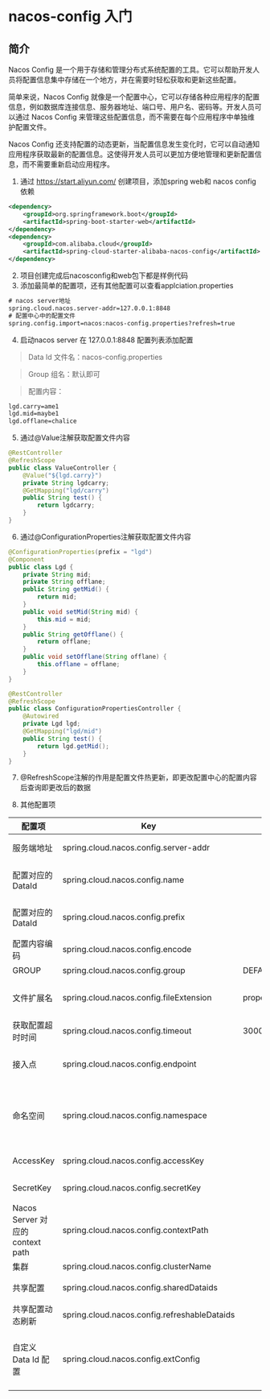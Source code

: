 # nacos-config 入门
## 简介
Nacos Config 是一个用于存储和管理分布式系统配置的工具。它可以帮助开发人员将配置信息集中存储在一个地方，并在需要时轻松获取和更新这些配置。

简单来说，Nacos Config 就像是一个配置中心，它可以存储各种应用程序的配置信息，例如数据库连接信息、服务器地址、端口号、用户名、密码等。开发人员可以通过 Nacos Config 来管理这些配置信息，而不需要在每个应用程序中单独维护配置文件。

Nacos Config 还支持配置的动态更新，当配置信息发生变化时，它可以自动通知应用程序获取最新的配置信息。这使得开发人员可以更加方便地管理和更新配置信息，而不需要重新启动应用程序。

1. 通过 https://start.aliyun.com/ 创建项目，添加spring web和 nacos config依赖
```xml
<dependency>
    <groupId>org.springframework.boot</groupId>
    <artifactId>spring-boot-starter-web</artifactId>
</dependency>
<dependency>
    <groupId>com.alibaba.cloud</groupId>
    <artifactId>spring-cloud-starter-alibaba-nacos-config</artifactId>
</dependency>
```
2. 项目创建完成后nacosconfig和web包下都是样例代码
3. 添加最简单的配置项，还有其他配置可以查看applciation.properties
```xml
# nacos server地址
spring.cloud.nacos.server-addr=127.0.0.1:8848
# 配置中心中的配置文件
spring.config.import=nacos:nacos-config.properties?refresh=true
```
4. 启动nacos server 在 127.0.0.1:8848 配置列表添加配置
> Data Id 文件名：nacos-config.properties

> Group 组名：默认即可

> 配置内容： 
```xml
lgd.carry=ame1
lgd.mid=maybe1
lgd.offlane=chalice
```
5. 通过@Value注解获取配置文件内容
```java
@RestController
@RefreshScope
public class ValueController {
    @Value("${lgd.carry}")
    private String lgdcarry;
    @GetMapping("lgd/carry")
    public String test() {
        return lgdcarry;
    }
}
```
6. 通过@ConfigurationProperties注解获取配置文件内容
```java
@ConfigurationProperties(prefix = "lgd")
@Component
public class Lgd {
    private String mid;
    private String offlane;
    public String getMid() {
        return mid;
    }
    public void setMid(String mid) {
        this.mid = mid;
    }
    public String getOfflane() {
        return offlane;
    }
    public void setOfflane(String offlane) {
        this.offlane = offlane;
    }
}
```
```java
@RestController
@RefreshScope
public class ConfigurationPropertiesController {
    @Autowired
    private Lgd lgd;
    @GetMapping("lgd/mid")
    public String test() {
        return lgd.getMid();
    }
}
```
7. @RefreshScope注解的作用是配置文件热更新，即更改配置中心的配置内容后查询即更改后的数据

8. 其他配置项


| 配置项 | Key | 默认值 | 说明 |
|---|---|---|---|
|服务端地址|spring.cloud.nacos.config.server-addr||Nacos Server 启动监听的 ip 地址和端口|
|配置对应的 DataId|spring.cloud.nacos.config.name||先取 prefix，再取 name，最后取 spring.application.name|
|配置对应的 DataId|spring.cloud.nacos.config.prefix||先取 prefix，再取 name，最后取 spring.application.name|
|配置内容编码|spring.cloud.nacos.config.encode||读取的配置内容对应的编码|
|GROUP|spring.cloud.nacos.config.group|DEFAULT_GROUP|配置对应的组|
|文件扩展名|spring.cloud.nacos.config.fileExtension|properties|配置项对应的文件扩展名，目前支持 properties 和 yaml(yml)|
|获取配置超时时间|spring.cloud.nacos.config.timeout|3000|客户端获取配置的超时时间(毫秒)|
|接入点|spring.cloud.nacos.config.endpoint||地域的某个服务的入口域名，通过此域名可以动态地拿到服务端地址|
|命名空间|spring.cloud.nacos.config.namespace||常用场景之一是不同环境的配置的区分隔离，例如开发测试环境和生产环境的资源（如配置、服务）隔离等|
|AccessKey|spring.cloud.nacos.config.accessKey||当要上阿里云时，阿里云上面的一个云账号名|
|SecretKey|spring.cloud.nacos.config.secretKey||当要上阿里云时，阿里云上面的一个云账号密码|
|Nacos Server 对应的 context path|spring.cloud.nacos.config.contextPath||Nacos Server 对外暴露的 context path|
|集群|spring.cloud.nacos.config.clusterName||配置成 Nacos 集群名称|
|共享配置|spring.cloud.nacos.config.sharedDataids||共享配置的 DataId，","分割|
|共享配置动态刷新|spring.cloud.nacos.config.refreshableDataids||共享配置中需要动态刷新的 DataId，","分割|
|自定义 Data Id 配置|spring.cloud.nacos.config.extConfig||属性是个集合，内部由 ConfigPOJO 组成。Config 有 3 个属性，分别是 dataId，group 以及 refresh|